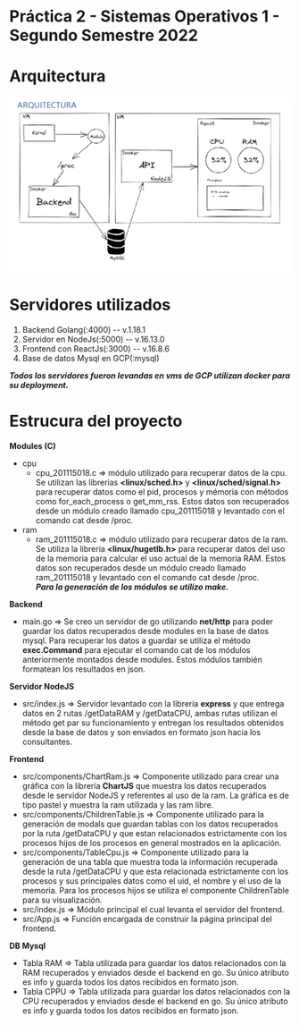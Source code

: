 # Práctica 2 - Sistemas Operativos 1 - Segundo Semestre 2022


# Arquitectura

![arquitectura](./images/arquitectura.png)


# Servidores utilizados

1. Backend Golang(:4000) -- v.1.18.1 
2. Servidor en NodeJs(:5000) -- v.16.13.0
3. Frontend con ReactJs(:3000) -- v.16.8.6
4. Base de datos Mysql en GCP(:mysql)

__*Todos los servidores fueron levandas en vms de GCP utilizan docker para su deployment.*__


# Estrucura del proyecto

**Modules (C)**
- cpu
    - cpu_201115018.c => módulo utilizado para recuperar datos de la cpu. Se utilizan las librerias **<linux/sched.h>** y **<linux/sched/signal.h>** para recuperar datos como el pid, procesos y mémoria con métodos como for_each_process o get_mm_rss. Estos datos son recuperados desde un módulo creado llamado cpu_201115018 y levantado con el comando cat desde /proc.   
- ram
    - ram_201115018.c => módulo utilizado para recuperar datos de la ram. Se utiliza la libreria **<linux/hugetlb.h>** para recuperar datos del uso de la memoria para calcular el uso actual de la memoria RAM. Estos datos son recuperados desde un módulo creado llamado ram_201115018 y levantado con el comando cat desde /proc.  
 __*Para la generación de los módulos se utilizo make.*__

**Backend**
- main.go => Se creo un servidor de go utilizando **net/http** para poder guardar los datos recuperados desde modules en la base de datos mysql. Para recuperar los datos a guardar se utiliza el método **exec.Command** para ejecutar el comando cat de los módulos anteriormente montados desde modules. Estos módulos también formatean los resultados en json.

**Servidor NodeJS**
- src/index.js => Servidor levantado con la librería **express** y que entrega datos en 2 rutas /getDataRAM y /getDataCPU, ambas rutas utilizan el método get par su funcionamiento y entregan los resultados obtenidos desde la base de datos y son enviados en formato json hacia los consultantes.

**Frontend**
- src/components/ChartRam.js => Componente utilizado para crear una gráfica con la librería **ChartJS** que muestra los datos recuperados desde le servidor NodeJS y referentes al uso de la ram. La gráfica es de tipo pastel y muestra la ram utilizada y las ram libre.
- src/components/ChildrenTable.js => Componente utilizado para la generación de modals que guardan tablas con los datos recuperados por la ruta /getDataCPU y que estan relacionados estrictamente con los procesos hijos de los procesos en general mostrados en la aplicación.
- src/components/TableCpu.js => Componente utilizado para la generación de una tabla que muestra toda la información recuperada desde la ruta /getDataCPU y que esta relacionada estrictamente con los procesos y sus principales datos como el uid, el nombre y el uso de la memoria. Para los procesos hijos se utiliza el componente ChildrenTable para su visualización.
- src/index.js => Módulo principal el cual levanta el servidor del frontend.
- src/App.js => Función encargada de construir la página principal del frontend.

**DB Mysql**
- Tabla RAM => Tabla utilizada para guardar los datos relacionados con la RAM recuperados y enviados desde el backend en go. Su único atributo es info y guarda todos los datos recibidos en formato json.
- Tabla CPPU => Tabla utilizada para guardar los datos relacionados con la CPU recuperados y enviados desde el backend en go. Su único atributo es info y guarda todos los datos recibidos en formato json.


